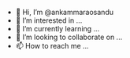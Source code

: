 - 👋 Hi, I’m @ankammaraosandu
- 👀 I’m interested in ...
- 🌱 I’m currently learning ...
- 💞️ I’m looking to collaborate on ...
- 📫 How to reach me ...

<!---
ankammaraosandu/ankammaraosandu is a ✨ special ✨ repository because its `README.md` (this file) appears on your GitHub profile.
You can click the Preview link to take a look at your changes.
---

